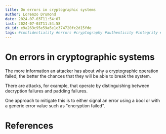 ```yaml
---
title: On errors in cryptographic systems
author: Lorenzo Drumond
date: 2024-07-03T11:54:07
last: 2024-07-03T11:54:58
zk_id: e9a263c95e59a5e1c374720fc2d15fde
tags: #confidentiality #errors #cryptography #authenticity #integrity #auditing #security #basics #authentication #authorisation #model
---
```



# On errors in cryptographic systems

The more information an attacker has about why a cryptographic operation failed, the better the chances that they will be able to break the system.

There are attacks, for example, that operate by distinguishing between decryption failures and padding failures.

One approach to mitigate this is to either signal an error using a bool or with a generic error value such as "encryption failed".

# References
